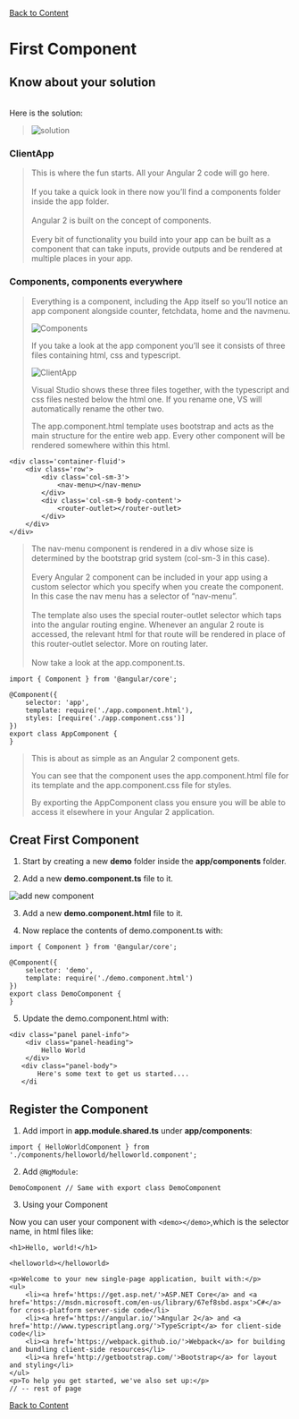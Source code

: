 [Back to Content](https://github.com/worldofmagic/ASP.NET-CORE-CODER-BOOK/blob/master/README.md)

# First Component #

## Know about your solution ##
<br>Here is the solution:<br>
> ![solution](https://i1.wp.com/jonhilton.net/wp-content/uploads/2016/12/Angular-2-Quickstart-Solution.png?resize=590%2C454&ssl=1)
### ClientApp ###
> This is where the fun starts. All your Angular 2 code will go here.<br><br>
> If you take a quick look in there now you’ll find a components folder inside the app folder.<br><br>
> Angular 2 is built on the concept of components.<br><br>
> Every bit of functionality you build into your app can be built as a component that can take inputs, provide outputs and be rendered at multiple places in your app.
### Components, components everywhere ###
>Everything is a component, including the App itself so you’ll notice an app component alongside counter, fetchdata, home and the navmenu.
>
> ![Components](https://i1.wp.com/jonhilton.net/wp-content/uploads/2016/12/Angular-2-Quickstart-Components-1.png?resize=1911%2C593&ssl=1)
>
> If you take a look at the app component you’ll see it consists of three files containing html, css and typescript.
>
> ![ClientApp](https://i2.wp.com/jonhilton.net/wp-content/uploads/2016/12/app.component.png?resize=372%2C130&ssl=1)
>
>Visual Studio shows these three files together, with the typescript and css files nested below the html one. If you rename one, VS will automatically rename the other two.
>
> The app.component.html template uses bootstrap and acts as the main structure for the entire web app. Every other component will be rendered somewhere within this html.
>
```
<div class='container-fluid'>
    <div class='row'>
        <div class='col-sm-3'>
            <nav-menu></nav-menu>
        </div>
        <div class='col-sm-9 body-content'>
            <router-outlet></router-outlet>
        </div>
    </div>
</div>
```
> The nav-menu component is rendered in a div whose size is determined by the bootstrap grid system (col-sm-3 in this case).<br><br>
> Every Angular 2 component can be included in your app using a custom selector which you specify when you create the component. In this case the nav menu has a selector of “nav-menu”.<br><br>
> The template also uses the special router-outlet selector which taps into the angular routing engine. Whenever an angular 2 route is accessed, the relevant html for that route will be rendered in place of this router-outlet selector. More on routing later.<br><br>
Now take a look at the app.component.ts.
```
import { Component } from '@angular/core';
 
@Component({
    selector: 'app',
    template: require('./app.component.html'),
    styles: [require('./app.component.css')]
})
export class AppComponent {
}
```
>This is about as simple as an Angular 2 component gets.
>
>You can see that the component uses the app.component.html file for its template and the app.component.css file for styles.
>
>By exporting the AppComponent class you ensure you will be able to access it elsewhere in your Angular 2 application.

## Creat First Component ##
1. Start by creating a new **demo** folder inside the **app/components** folder.

2. Add a new **demo.component.ts** file to it.

![add new component](https://i2.wp.com/jonhilton.net/wp-content/uploads/2016/12/helloworld.png?resize=833%2C448&ssl=1)

3. Add a new **demo.component.html** file to it.

4. Now replace the contents of demo.component.ts with:

```
import { Component } from '@angular/core';
 
@Component({
    selector: 'demo',
    template: require('./demo.component.html')
})
export class DemoComponent {
}
```

5. Update the demo.component.html with:

```
<div class="panel panel-info">
    <div class="panel-heading">
        Hello World
    </div>
   <div class="panel-body">
       Here's some text to get us started....
   </di
```

## Register the Component ##
1. Add import in **app.module.shared.ts** under **app/components**:

```
import { HelloWorldComponent } from './components/helloworld/helloworld.component';
```

2. Add `@NgModule`:

```
DemoComponent // Same with export class DemoComponent
```

3. Using your Component

Now you can user your component with `<demo></demo>`,which is the selector name, in html files like:

```
<h1>Hello, world!</h1>
 
<helloworld></helloworld>
 
<p>Welcome to your new single-page application, built with:</p>
<ul>
    <li><a href='https://get.asp.net/'>ASP.NET Core</a> and <a href='https://msdn.microsoft.com/en-us/library/67ef8sbd.aspx'>C#</a> for cross-platform server-side code</li>
    <li><a href='https://angular.io/'>Angular 2</a> and <a href='http://www.typescriptlang.org/'>TypeScript</a> for client-side code</li>
    <li><a href='https://webpack.github.io/'>Webpack</a> for building and bundling client-side resources</li>
    <li><a href='http://getbootstrap.com/'>Bootstrap</a> for layout and styling</li>
</ul>
<p>To help you get started, we've also set up:</p>
// -- rest of page
```

[Back to Content](https://github.com/worldofmagic/ASP.NET-CORE-CODER-BOOK/blob/master/README.md)
